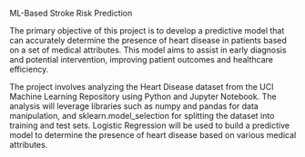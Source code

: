 ML-Based Stroke Risk Prediction

The primary objective of this project is to develop a predictive model that can accurately 
determine the presence of heart disease in patients based on a set of medical attributes. 
This model aims to assist in early diagnosis and potential intervention, improving patient
outcomes and healthcare efficiency.

The project involves analyzing the Heart Disease dataset from the UCI Machine Learning 
Repository using Python and Jupyter Notebook. The analysis will leverage libraries such as
numpy and pandas for data manipulation, and sklearn.model_selection for splitting the dataset 
into training and test sets. Logistic Regression will be used to build a predictive model 
to determine the presence of heart disease based on various medical attributes.
